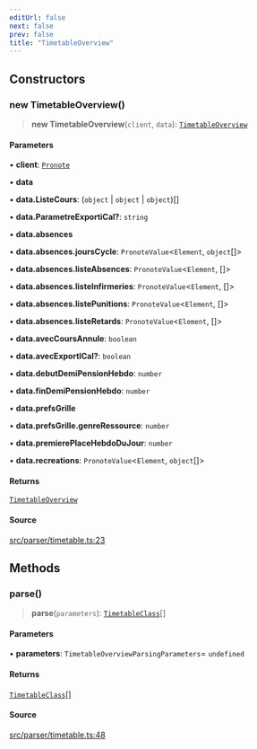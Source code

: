 ```yaml
---
editUrl: false
next: false
prev: false
title: "TimetableOverview"
---
```


## Constructors

### new TimetableOverview()

> **new TimetableOverview**(`client`, `data`): [`TimetableOverview`](/api/classes/timetableoverview/)

#### Parameters

• **client**: [`Pronote`](/api/classes/pronote/)

• **data**

• **data.ListeCours**: (`object` \| `object` \| `object`)[]

• **data.ParametreExportiCal?**: `string`

• **data.absences**

• **data.absences.joursCycle**: `PronoteValue`\<`Element`, `object`[]\>

• **data.absences.listeAbsences**: `PronoteValue`\<`Element`, []\>

• **data.absences.listeInfirmeries**: `PronoteValue`\<`Element`, []\>

• **data.absences.listePunitions**: `PronoteValue`\<`Element`, []\>

• **data.absences.listeRetards**: `PronoteValue`\<`Element`, []\>

• **data.avecCoursAnnule**: `boolean`

• **data.avecExportICal?**: `boolean`

• **data.debutDemiPensionHebdo**: `number`

• **data.finDemiPensionHebdo**: `number`

• **data.prefsGrille**

• **data.prefsGrille.genreRessource**: `number`

• **data.premierePlaceHebdoDuJour**: `number`

• **data.recreations**: `PronoteValue`\<`Element`, `object`[]\>

#### Returns

[`TimetableOverview`](/api/classes/timetableoverview/)

#### Source

[src/parser/timetable.ts:23](https://github.com/Gabriel29306/Pawnote/blob/a2552cd7208db339c299a04178513054cceb5849/src/parser/timetable.ts#L23)

## Methods

### parse()

> **parse**(`parameters`): [`TimetableClass`](/api/type-aliases/timetableclass/)[]

#### Parameters

• **parameters**: `TimetableOverviewParsingParameters`= `undefined`

#### Returns

[`TimetableClass`](/api/type-aliases/timetableclass/)[]

#### Source

[src/parser/timetable.ts:48](https://github.com/Gabriel29306/Pawnote/blob/a2552cd7208db339c299a04178513054cceb5849/src/parser/timetable.ts#L48)
